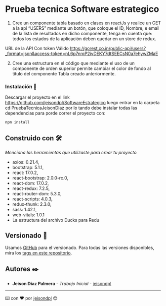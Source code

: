 # Prueba tecnica Software estrategico

1. Cree un componente tabla basado en clases en reactJs y realice un GET a la api “USERS” mediante un botón, que coloque el ID, Nombre, e email de la lista de resultados en dicho componente, tenga en cuenta que: todos los estados de la aplicación deben quedar en un store de redux.

URL de la API Con token Válido
https://gorest.co.in/public-api/users?_format=json&access-token=nL6p7nrqP2ivDEKY7dtSEECsN0a7ehywZMaE

2. Cree una estructura en el código que mediante el uso de un componente de orden superior permite cambiar el color de fondo al título del componente Tabla creado anteriormente.

### Instalación 🔧

Descargar el proyecto en el link https://github.com/jeisondpl/SoftwareEstrategico luego entrar en la carpeta cd PruebaTecnicaJeisonDiaz por lo tando debe instalar todas las dependencias para porde correr el proyecto con:

```
npm install
```

## Construido con 🛠️

_Menciona las herramientas que utilizaste para crear tu proyecto_

- axios: 0.21.4,
- bootstrap: 5.1.1,
- react: 17.0.2,
- react-bootstrap: 2.0.0-rc.0,
- react-dom: 17.0.2,
- react-redux: 7.2.5,
- react-router-dom: 5.3.0,
- react-scripts: 4.0.3,
- redux-thunk: 2.3.0,
- sass: 1.42.1,
- web-vitals: 1.0.1
- La estructura del archivo Ducks para Redu

## Versionado 📌

Usamos [GitHub](https://github.com/) para el versionado. Para todas las versiones disponibles, mira los [tags en este repositorio](https://github.com/jeisondpl/SoftwareEstrategico).

## Autores ✒️

- **Jeison Díaz Palmera** - _Trabajo Inicial_ - [jeisondpl](https://github.com/jeisondpl)

---

⌨️ con ❤️ por [jeisondpl](https://github.com/jeisondpl) 😊
